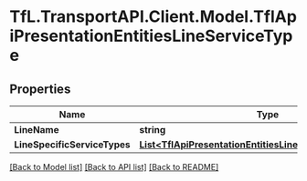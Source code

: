 # TfL.TransportAPI.Client.Model.TflApiPresentationEntitiesLineServiceType
## Properties

Name | Type | Description | Notes
------------ | ------------- | ------------- | -------------
**LineName** | **string** |  | [optional] 
**LineSpecificServiceTypes** | [**List&lt;TflApiPresentationEntitiesLineSpecificServiceType&gt;**](TflApiPresentationEntitiesLineSpecificServiceType.md) |  | [optional] 

[[Back to Model list]](../../TfL.TransportAPI.Client/docs/README.md#documentation-for-models) [[Back to API list]](../../TfL.TransportAPI.Client/docs/README.md#documentation-for-api-endpoints) [[Back to README]](../../TfL.TransportAPI.Client/docs/README.md)

